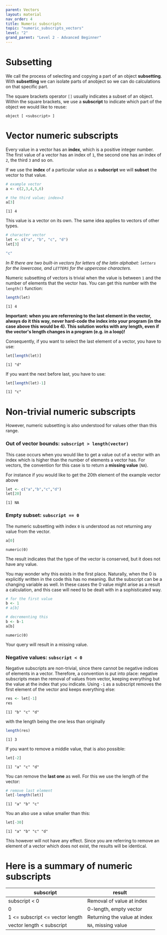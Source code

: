 ```yaml
---
parent: Vectors 
layout: material 
nav_order: 4
title: Numeric subscripts 
topic: "numeric_subscripts_vectors"
level: "2"
grand_parent: "Level 2 - Advanced Beginner"
---
```


# Subsetting

We call the process of selecting and copying a part of an object **subsetting**. With **subsetting** we can isolate parts of anobject so we can do calculations on that specific part. 

The square brackets operator `[]` usually indicates a subset of an object. Within the square brackets, we use a **subscript** to indicate which part of the object we would like to reuse:

```
object [ <subscript> ]
```

# Vector numeric subscripts 

Every value in a vector has an **index**, which is a positive integer number. The first value of a vector has an index of `1`, the second one has an index of `2`, the third `3` and so on. 

If we use the **index** of a particular value as a **subscript** we will **subset** the vector to that value. 

```R
# example vector
a <- c(2,3,4,5,6)

# the third value; index=3
a[3]
```
```
[1] 4
```

This value is a vector on its own. The same idea applies to vectors of other types. 

```R
# character vector
let <- c("a", "b", "c", "d")
let[3]
```
```R
"c"
```

*In R there are two built-in vectors for letters of the latin alphabet: `letters` for the lowercase, and `LETTERS` for the uppercase characters.*

Numeric subsetting of vectors is trivial when the value is between `1` and the number of elements that the vector has. You can get this number with the `length()` function:

```R
length(let)
```
```
[1] 4
```


**Important: when you are referrening to the last element in the vector, always do it this way, never hard-code the index into your program (in the case above this would be 4). This solution works with any length, even if the vector's length changes in a program (e.g. in a loop)!**


Consequently, if you want to select the last element of a vector, you have to use:

```R
let[length(let)]
```
```
[1] "d"
```

If you want the next before last, you have to use:

```R
let[length(let)-1]
```
```
[1] "c"
```


# Non-trivial numeric subscripts

However, numeric subsetting is also understood for values other than this range. 

### Out of vector bounds: `subscript > length(vector)`


This case occurs when you would like to get a value out of a vector with an index which is higher than the number of elements a vector has. For vectors, the convention for this case is to return a **missing value** (`NA`). 

For instance if you would like to get the 20th element of the example vector above

```R
let <- c("a","b","c","d")
let[20]
```
```
[1] NA
```

### Empty subset: `subscript == 0`

The numeric subsetting with index `0` is understood as not returning any value from the vector. 

```R
a[0]
```
```
numeric(0)
```

The result indicates that the type of the vector is conserved, but it does not have any value.

You may wonder why this exists in the first place. Naturally, when the 0 is explicitly written in the code this has no meaning. But the subscript can be a changing variable as well. In these cases the 0 value might arise as a result a calculation, and this case will need to be dealt with in a sophisticated way.

```R
# for the first value
b <- 1
# a[b]

# decrementing this
b <- b-1
a[b]
```
```
numeric(0)
```


Your query will result in a missing value.

### Negative values: `subscript < 0`

Negative subscripts are non-trivial, since there cannot be negative indices of elements in a vector. Therefore, a convention is put into place: negative subscripts mean the removal of values from vector, keeping everything but the value at the index that you indicate. Using `-1` as a subscript removes the first element of the vector and keeps everything else:

```R
res <- let[-1]
res
```
```
[1] "b" "c" "d"
```

with the length being the one less than originally

```R
length(res)
```
```
[1] 3
```

If you want to remove a middle value, that is also possible:

```R
let[-2]
```
```
[1] "a" "c" "d"
```

You can remove the **last one** as well. For this we use the length of the vector:

```R
# remove last element
let[-length(let)]
```
```
[1] "a" "b" "c"
```

You an also use a value smaller than this:
```R
let[-30]
```
```
[1] "a" "b" "c" "d"
```

This however will not have any effect. Since you are referring to remove an element of a vector which does not exist, the results will be identical.

# Here is a summary of numeric subscripts

| subscript                       | result                       |
|---------------------------------|------------------------------|
| subscript < 0                   | Removal of value at index    |
| 0                               | 0-length, empty vector       |
| 1 <= subscript <= vector length | Returning the value at index |
| vector length < subscript       | `NA`, missing value          |







